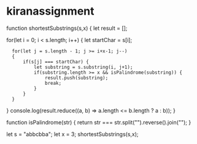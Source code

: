 # kiranassignment

function shortestSubstrings(s,x)
{
 let result = [];
  
  for(let i = 0; i < s.length; i++) {
      let startChar = s[i];
      
      for(let j = s.length - 1; j >= i+x-1; j--)
      {
          if(s[j] === startChar) {
              let substring = s.substring(i, j+1);
              if(substring.length >= x && isPalindrome(substring)) {
                  result.push(substring);
                  break;
              }
          }
      }
  }
  console.log(result.reduce((a, b) => a.length <= b.length ? a : b));
}

function isPalindrome(str) {
    return str === str.split("").reverse().join("");
}


let s = "abbcbba";
let x = 3;
shortestSubstrings(s,x);

